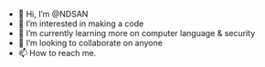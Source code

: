 - 👋 Hi, I’m @NDSAN
- 👀 I’m interested in making a code 
- 🌱 I’m currently learning more on computer language & security
- 💞️ I’m looking to collaborate on anyone
- 📫 How to reach me.

<!---
NDSAN/NDSAN is a ✨ special ✨ repository because its `README.md` (this file) appears on your GitHub profile.
You can click the Preview link to take a look at your changes.
--->
